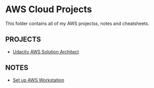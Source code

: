 # AWS Cloud Projects

This folder contains all of my AWS projectss, notes and cheatsheets.

## PROJECTS
- [Udacity AWS Solution Architect](https://github.com/hhphu/udacity-aws-solution-architect)


## NOTES
- [Set up AWS Workstation](setup-aws-workstation.md)
